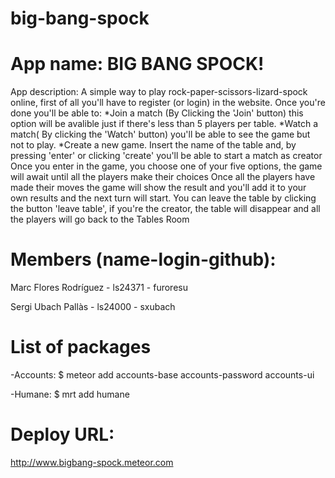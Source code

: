 big-bang-spock
==============
App name: 
BIG BANG SPOCK!
==============
App description: 
A simple way to play rock-paper-scissors-lizard-spock online, first of all you'll have to register (or login) in the website.
Once you're done you'll be able to:
  *Join a match (By Clicking the 'Join' button) this option will be avalible just if there's less than 5 players per table.
  *Watch a match( By clicking the 'Watch' button) you'll be able to see the game but not to play.
  *Create a new game. Insert the name of the table and, by pressing 'enter' or clicking 'create' you'll be able to start a match as creator
Once you enter in the game, you choose one of your five options, the game will await until all the players make their choices
Once all the players have made their moves the game will show the result and you'll add it to your own results and the next turn will start.
You can leave the table by clicking the button 'leave table', if you're the creator, the table will disappear and all the players will go back to the Tables Room


Members (name-login-github):
===========================
  Marc Flores Rodríguez - ls24371 - furoresu 
  
  Sergi Ubach Pallàs    - ls24000 - sxubach


List of packages
============================
  -Accounts: $ meteor add accounts-base accounts-password accounts-ui
  
  -Humane:   $ mrt add humane
  

Deploy URL:
=============================  
  http://www.bigbang-spock.meteor.com